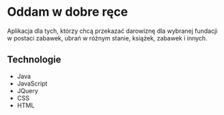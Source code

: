 # Oddam w dobre ręce
  Aplikacja dla tych, którzy chcą przekazać darowiznę dla wybranej fundacji w postaci zabawek, ubrań w różnym stanie,
   książek, zabawek i innych.  
   
## Technologie
 * Java
 * JavaScript
 * JQuery
 * CSS
 * HTML